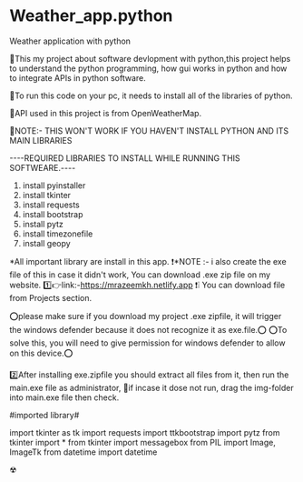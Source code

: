 # Weather_app.python
Weather application with python 

🔰This my project about software devlopment with python,this project helps to understand the python programming, how gui works in python and how to integrate APIs in python software.

🔰To run this code on your pc, it needs to install all of the libraries of python.

🔰API used in this project is from OpenWeatherMap.

🛑NOTE:- THIS WON'T WORK IF YOU HAVEN'T INSTALL PYTHON AND ITS MAIN LIBRARIES

----REQUIRED LIBRARIES TO INSTALL WHILE RUNNING THIS SOFTWEARE.----
1) install pyinstaller
2) install tkinter
3) install requests
4) install bootstrap
5) install pytz
6) install timezonefile
7) install geopy

*All important library are install in this app.
❗*NOTE :- i also create the exe file of this in case it didn't work, You can download .exe zip file on my website.
1️⃣👉link:-https://mrazeemkh.netlify.app
❗❕ You can download file from Projects section.


⭕please make sure if you download my project .exe zipfile, it will trigger the windows defender because it does not recognize it as exe.file.⭕
⭕To solve this, you will need to give permission for windows defender to allow on this device.⭕

2️⃣After installing exe.zipfile you should extract all files from it, then run the main.exe file as administrator, 
🛑if incase it dose not run, drag the img-folder into main.exe file then check.

#imported library# 

import tkinter as tk
import requests
import ttkbootstrap
import pytz
from tkinter import *
from tkinter import messagebox
from PIL import Image, ImageTk
from datetime import datetime

☢



   
